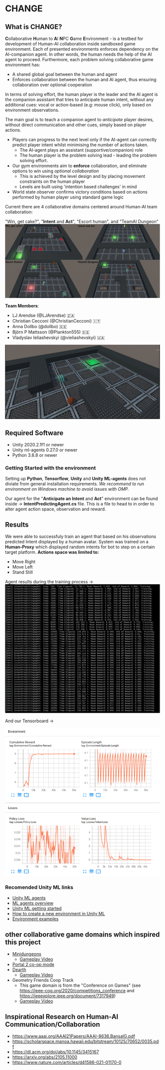 # CHANGE

## What is CHANGE?
**C**ollaborative **H**uman to **A**I **N**PC **G**ame **E**nvironment - is a testbed for development of Human-AI collaboration inside sandboxed game environment.
Each of presented environments enforces dependency on the AI-companion agent. In other words, the human needs the help of the AI agent to proceed. Furthermore, each problem solving collaborative game environment has:
* A shared global goal between the human and agent
* Enforces collaboration between the human and AI agent, thus ensuring collaboration over optional cooperation
 
In terms of solving effort, the human player is the leader and the AI agent is the companion assistant that tries to anticipate human intent, without any additional cues: vocal or action-based (e.g: mouse click), only based on environment observations.

The main goal is to teach a companion agent to _anticipate_ player desires, without direct communication and other cues, simply based on player actions.
* Players can progress to the next level only if the AI-agent can correctly predict player intent whilst minimising the number of actions taken.
  * The AI-agent plays an assistant (supportive/companion) role
  * The human player is the problem solving lead - leading the problem solving effort.
* Our gym environments aim to **enforce** collaboration, and eliminate options to win using _optional collaboration_
  * This is achieved by the level design and by placing movement constraints on the human player
  * Levels are built using 'intention based challenges' in mind
* World state observer confirms victory conditions based on actions performed by human player using standard game logic

Current there are 4 collaborative domains centered around Human-AI team collaboration:

"Win, get cake?", "**Intent** and **Act**", "Escort human", and "TeamAI Dungeon"
![change_world](/images/inagame_combined.png )

**Team Members**: 
- LJ Arendse (@LJArendse) 🇿🇦
- Christian Cecconi (@ChristianCecconi) :it:
- Anna Dollbo (@dollbo) 🇸🇪
- Björn P Mattsson (@Plankton555) :sweden:
- Vladyslav Ieliashevskyi (@vieliashevskyi) :ukraine:

![change_world](/images/change_world.png)

## Required Software
* Unity 2020.2.1f1 or newer
* Unity ml-agents 0.27.0 or newer
* Python 3.8.8 or newer

### Getting Started with the environment
Setting up **Python**, **Tensorflow**, **Unity** and **Unity ML-agents** does not diviate from general installation requirements. 
_We recommend to run environment on Windows machine to avoid issues with OMP._

Our agent for the "**Anticipate an Intent** and **Act**" environment can be found inside -> **IntentPredictingAgent.cs** file. This is a file to head to in order to alter agent action space, observation and reward.

## Results
We were able to successfuly train an agent that based on his observations predicted Intent displayed by a human avatar. 
System was trained on a **Human-Proxy** which displayed random intents for bot to step on a certain target platform.
**Actions space was limited to:**
* Move Right
* Move Left
* Stand Still

Agent results during the training process ->
![Training Process](/images/learning-process.png)

And our Tensorboard -> 

![Tensorboard](/images/tensorboard.png)

### Recomended Unity ML links
* [Unity ML agents](https://github.com/Unity-Technologies/ml-agents)
 * [ML agents overview](https://github.com/Unity-Technologies/ml-agents/blob/main/docs/ML-Agents-Overview.md)
* [Unity ML getting started](https://github.com/Unity-Technologies/ml-agents/blob/main/docs/Getting-Started.md)
* [How to create a new environment in Unity ML](https://github.com/Unity-Technologies/ml-agents/blob/main/docs/Learning-Environment-Create-New.md)
 * [Environment examples](https://github.com/Unity-Technologies/ml-agents/blob/main/docs/Learning-Environment-Examples.md)

## other collaborative game domains which inspired this project
* [Minidungeons](http://antoniosliapis.com/projects/project_minidungeons.php)
  * [Gameplay Video](https://www.youtube.com/watch?v=8aRxeA2KA5A)
* [Portal 2 co-op mode](https://www.youtube.com/watch?v=A88YiZdXugA)
* [Dearth](http://gambit.mit.edu/loadgame/dearth.php)
  * [Gameplay Video](https://www.youtube.com/watch?v=fpMt3xs2Y9s)
* Geometry Friends Coop Track
  * This game domain is from the "Conference on Games" (see https://ieee-cog.org/2020/competitions_conference and https://ieeexplore.ieee.org/document/7317949)
  * [Gameplay Video](https://www.youtube.com/watch?v=DBWUFRMw754)

## Inspirational Research on Human-AI Communication/Collaboration 
- https://www.aaai.org/AAAI21Papers/AAAI-8636.BansalG.pdf
- https://scholarspace.manoa.hawaii.edu/bitstream/10125/70652/0035.pdf
- https://dl.acm.org/doi/abs/10.1145/3415167
- https://arxiv.org/abs/2105.11000
- https://www.nature.com/articles/d41586-021-01170-0
